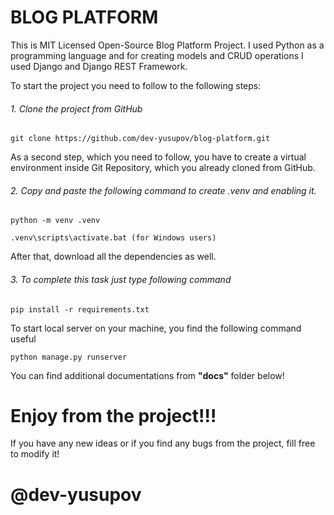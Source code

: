 # BLOG PLATFORM

This is MIT Licensed Open-Source Blog Platform Project. I used Python as a programming language and for creating models and CRUD operations I used Django and Django REST Framework. 

To start the project you need to follow to the following steps:

###### 1. Clone the project from  GitHub
```
git clone https://github.com/dev-yusupov/blog-platform.git
```

As a second step, which you need to follow, you have to create a virtual environment inside Git Repository, which you already cloned from GitHub.

###### 2. Copy and paste the following command to create .venv and enabling it.

```
python -m venv .venv

.venv\scripts\activate.bat (for Windows users)
```

After that, download all the dependencies as well.

###### 3. To complete this task just type following command
```
pip install -r requirements.txt
```

To start local server on your machine, you find the following command useful

```
python manage.py runserver
```

You can find additional documentations from <b>"docs"</b> folder below!

# Enjoy from the project!!!

If you have any new ideas or if you find any bugs from the project, fill free to modify it!

# @dev-yusupov